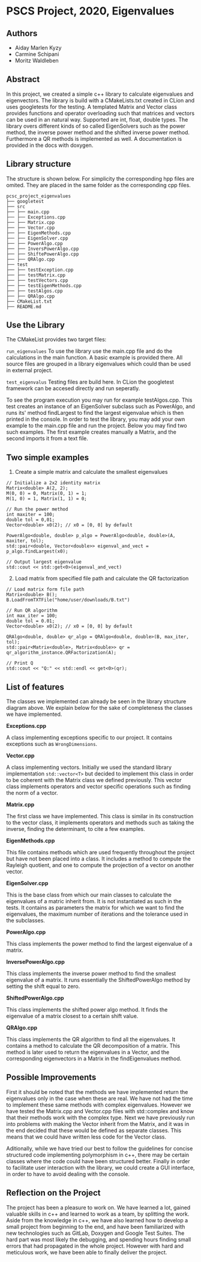 # PSCS Project, 2020, Eigenvalues

## Authors

- Aiday Marlen Kyzy
- Carmine Schipani
- Moritz Waldleben

## Abstract

In this project, we created a simple c++ library to calculate eigenvalues and eigenvectors. The library is build with a CMakeLists.txt created in CLion and uses googletests for the testing. A templated Matrix and Vector class provides functions and operator overloading such that matrices and vectors can be used in an natural way. Supported are int, float, double types. The library overs different kinds of so called EigenSolvers such as the power method, the inverse power method and the shifted inverse power method. Furthermore a QR methods is implemented as well. A documentation is provided in the docs with doxygen.

## Library structure
The structure is shown below. For simplicity the corresponding hpp files are omited. They are placed in the same folder as the corresponding cpp files.

    pcsc_project_eigenvalues
    ├── googletest
    ├── src
    ├── ├── main.cpp
    ├── ├── Exceptions.cpp
    ├── ├── Matrix.cpp
    ├── ├── Vector.cpp
    ├── ├── EigenMethods.cpp
    ├── ├── EigenSolver.cpp
    ├── ├── PowerAlgo.cpp
    ├── ├── InversPowerAlgo.cpp
    ├── ├── ShiftePowerAlgo.cpp
    ├── ├── QRAlgo.cpp
    ├── test
    ├── ├── testException.cpp
    ├── ├── testMatrix.cpp
    ├── ├── testVectors.cpp
    ├── ├── testEigenMethods.cpp
    ├── ├── testAlgos.cpp
    ├── ├── QRAlgo.cpp
    ├── CMakeList.txt
    ├── README.md


## Use the Library

The CMakeList provides two target files:

`run_eigenvalues`
To use the library use the main.cpp file and do the calculations in the main function. A basic example is provided there. All source files are grouped in a library eigenvalues which could than be used in external project.

`test_eigenvalus`
Testing files are build here. In CLion the googletest framework can be accesed directly and run seperatly.

To see the program execution you may run for example testAlgos.cpp. This test creates an instance of an EigenSolver subclass such as PowerAlgo, and runs its' method findLargest to find the largest eigenvalue which is then printed in the console. In order to test the library, you may add your own example to the main.cpp file and run the project. Below you may find two such examples. The first example creates manually a Matrix, and the second imports it from a text file. 

## Two simple examples
1. Create a simple matrix and calculate the smallest eigenvalues
```
// Initialize a 2x2 identity matrix
Matrix<double> A(2, 2);
M(0, 0) = 0, Matrix(0, 1) = 1;
M(1, 0) = 1, Matrix(1, 1) = 0;

// Run the power method
int maxiter = 100;
double tol = 0,01;
Vector<double> x0(2); // x0 = [0, 0] by default

PowerAlgo<double, double> p_algo = PowerAlgo<double, double>(A, maxiter, tol);
std::pair<double, Vector<double>> eigenval_and_vect = p_algo.findLargest(x0);

// Output largest eigenvalue
std::cout << std::get<0>(eigenval_and_vect)
```

2. Load matrix from specified file path and calculate the QR factorization
```
// Load matrix form file path
Matrix<double> B();
B.LoadFromTXTFile("home/user/downloads/B.txt")

// Run QR algorithm
int max_iter = 100;
double tol = 0.01;
Vector<double> x0(2); // x0 = [0, 0] by default

QRAlgo<double, double> qr_algo = QRAlgo<double, double>(B, max_iter, tol);
std::pair<Matrix<double>, Matrix<double>> qr = qr_algorithm_instance.QRFactorization(A);

// Print Q
std::cout << "Q:" << std::endl << get<0>(qr);
```

## List of features

The classes we implemented can already be seen in the library structure diagram above. We explain below for the sake of completeness the classes we have implemented. 

**Exceptions.cpp**

A class implementing exceptions specific to our project. It contains exceptions such as `WrongDimensions`.

**Vector.cpp**

A class implementing vectors. Initially we used the standard library implementation `std::vector<T>` but decided to implement this class in order to be coherent with the Matrix class we defined previously. This vector class implements operators and vector specific operations such as finding the norm of a vector. 

**Matrix.cpp**

The first class we have implemented. This class is similar in its construction to the vector class, it implements operators and methods such as taking the inverse, finding the determinant, to cite a few examples. 

**EigenMethods.cpp**

This file contains methods which are used frequently throughout the project but have not been placed into a class. It includes a method to compute the Rayleigh quotient, and one to compute the projection of a vector on another vector. 

**EigenSolver.cpp**

This is the base class from which our main classes to calculate the eigenvalues of a matric inherit from. It is not instantiated as such in the tests. It contains as parameters the matrix for which we want to find the eigenvalues, the maximum number of iterations and the tolerance used in the subclasses. 

**PowerAlgo.cpp**

This class implements the power method to find the largest eigenvalue of a matrix.

**InversePowerAlgo.cpp**

This class implements the inverse power method to find the smallest eigenvalue of a matrix. It runs essentially the ShiftedPowerAlgo method by setting the shift equal to zero. 

**ShiftedPowerAlgo.cpp**

This class implements the shifted power algo method. It finds the eigenvalue of a matrix closest to a certain shift value. 

**QRAlgo.cpp**

This class implements the QR algorithm to find all the eigenvalues. It contains a method to calculate the QR decomposition of a matrix. This method is later used to return the eigenvalues in a Vector, and the corresponding eigenvectors in a Matrix in the findEigenvalues method. 

## Possible Improvements

First it should be noted that the methods we have implemented return the eigenvalues only in the case when these are real. We have not had the time to implement these same methods with complex eigenvalues. However we have tested the Matrix.cpp and Vector.cpp files with std::complex<T> and know that their methods work with the complex type. Next we have previously run into problems with making the Vector inherit from the Matrix, and it was in the end decided that these would be defined as separate classes. This means that we could have written less code for the Vector class. 

Aditionally, while we have tried our best to follow the guidelines for concise structured code implementing polymorphism in c++, there may be certain classes where the code could have been structured better. Finally in order to facilitate user interaction with the library, we could create a GUI interface, in order to have to avoid dealing with the console.

## Reflection on the Project

The project has been a pleasure to work on. We have learned a lot, gained valuable skills in c++ and learned to work as a team, by splitting the work. Aside from the knowledge in c++, we have also learned how to develop a small project from beginning to the end, and have been familiarized with new technologies such as GitLab, Doxygen and Google Test Suites. The hard part was most likely the debugging, and spending hours finding small errors that had propagated in the whole project. However with hard and meticulous work, we have been able to finally deliver the project. 
